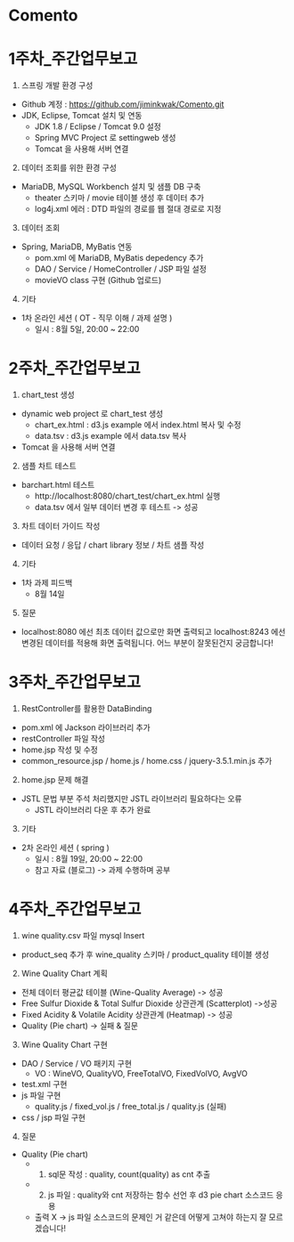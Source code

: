 # Comento

# 1주차_주간업무보고

1. 스프링 개발 환경 구성 
* Github 계정 : https://github.com/jiminkwak/Comento.git  
* JDK, Eclipse, Tomcat 설치 및 연동 
  + JDK 1.8 / Eclipse / Tomcat 9.0 설정 
  + Spring MVC Project 로 settingweb 생성 
  + Tomcat 을 사용해 서버 연결 
 
 
 
2. 데이터 조회를 위한 환경 구성 
* MariaDB, MySQL Workbench 설치 및 샘플 DB 구축 
  + theater 스키마 / movie 테이블 생성 후 데이터 추가 
  + log4j.xml 에러 : DTD 파일의 경로를 웹 절대 경로로 지정 
  
  
  
3. 데이터 조회 
* Spring, MariaDB, MyBatis 연동 
  + pom.xml 에 MariaDB, MyBatis depedency 추가 
  + DAO / Service / HomeController / JSP 파일 설정 
  + movieVO class 구현 (Github 업로드) 
   
   
 
4. 기타 
* 1차 온라인 세션 ( OT - 직무 이해 / 과제 설명 ) 
  + 일시 : 8월 5일, 20:00 ~ 22:00 
      
      

# 2주차_주간업무보고

1. chart_test 생성  
* dynamic web project 로 chart_test 생성 
  + chart_ex.html : d3.js example 에서 index.html 복사 및 수정 
  + data.tsv : d3.js example 에서 data.tsv 복사 
* Tomcat 을 사용해 서버 연결  

2. 샘플 차트 테스트  
* barchart.html 테스트 
  + http://localhost:8080/chart_test/chart_ex.html 실행
  + data.tsv 에서 일부 데이터 변경 후 테스트 -> 성공

3. 차트 데이터 가이드 작성
* 데이터 요청 / 응답 / chart library 정보 / 차트 샘플 작성 

4. 기타 
* 1차 과제 피드백 
  + 8월 14일  
  
5. 질문 
  - localhost:8080 에선 최초 데이터 값으로만 화면 출력되고 localhost:8243 에선 변경된 데이터를 적용해 화면 출력됩니다. 어느 부분이 잘못된건지 궁금합니다!




# 3주차_주간업무보고

1. RestController를 활용한 DataBinding
* pom.xml 에 Jackson 라이브러리 추가
* restController 파일 작성
* home.jsp 작성 및 수정
* common_resource.jsp / home.js / home.css / jquery-3.5.1.min.js 추가

2. home.jsp 문제 해결
* JSTL 문법 부분 주석 처리했지만 JSTL 라이브러리 필요하다는 오류
  + JSTL 라이브러리 다운 후 추가 완료

3. 기타
* 2차 온라인 세션 ( spring )
  + 일시 : 8월 19일, 20:00 ~ 22:00
  + 참고 자료 (블로그) -> 과제 수행하며 공부
    
    
# 4주차_주간업무보고

1. wine quality.csv 파일 mysql Insert
* product_seq 추가 후 wine_quality 스키마 / product_quality 테이블 생성

2. Wine Quality Chart 계획
* 전체 데이터 평균값 테이블 (Wine-Quality Average) -> 성공
* Free Sulfur Dioxide & Total Sulfur Dioxide 상관관계 (Scatterplot) ->성공
* Fixed Acidity & Volatile Acidity 상관관계 (Heatmap) -> 성공
* Quality (Pie chart) -> 실패 & 질문

3. Wine Quality Chart 구현
* DAO / Service / VO 패키지 구현
  + VO : WineVO, QualityVO, FreeTotalVO, FixedVolVO, AvgVO
* test.xml 구현
* js 파일 구현
  + quality.js / fixed_vol.js / free_total.js / quality.js (실패)
* css / jsp 파일 구현

4. 질문
* Quality (Pie chart)
  + 1) sql문 작성 : quality, count(quality) as cnt 추출
  + 2) js 파일 : quality와 cnt 저장하는 함수 선언 후 d3 pie chart 소스코드 응용
  + 출력 X -> js 파일 소스코드의 문제인 거 같은데 어떻게 고쳐야 하는지 잘 모르겠습니다!


